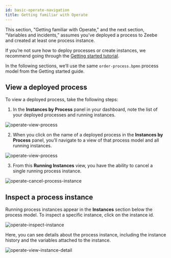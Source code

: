 ```yaml
---
id: basic-operate-navigation
title: Getting familiar with Operate
---
```


This section, "Getting familiar with Operate," and the next section, “Variables and incidents,” assumes you’ve deployed a process to Zeebe and created at least one process instance. 

If you’re not sure how to deploy processes or create instances, we recommend going through the [Getting started tutorial](./guides/getting-started/model-your-first-process.md).

In the following sections, we’ll use the same `order-process.bpmn` process model from the Getting started guide. 

## View a deployed process

To view a deployed process, take the following steps:

1. In the **Instances by Process** panel in your dashboard, note the list of your deployed processes and running instances. 

![operate-view-process](../img/operate-introduction_light.png)

2. When you click on the name of a deployed process in the **Instances by Process** panel, you’ll navigate to a view of that process model and all running instances.

![operate-view-process](./img/operate-view-process_light.png)

3. From this **Running Instances** view, you have the ability to cancel a single running process instance. 

![operate-cancel-process-instance](./img/operate-view-process-cancel_light.png)

## Inspect a process instance

Running process instances appear in the **Instances** section below the process model. To inspect a specific instance, click on the instance id. 

![operate-inspect-instance](./img/operate-process-instance-id_light.png)

Here, you can see details about the process instance, including the instance history and the variables attached to the instance.

![operate-view-instance-detail](./img/operate-view-instance-detail_light.png)


